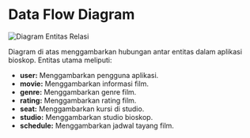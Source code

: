 # Data Flow Diagram

![Diagram Entitas Relasi](![image](https://github.com/user-attachments/assets/fab1cad8-68d5-4ee8-85f6-e7d3dff6ba2d)
)

Diagram di atas menggambarkan hubungan antar entitas dalam aplikasi bioskop. Entitas utama meliputi:

* **user:** Menggambarkan pengguna aplikasi.
* **movie:** Menggambarkan informasi film.
* **genre:** Menggambarkan genre film.
* **rating:** Menggambarkan rating film.
* **seat:** Menggambarkan kursi di studio.
* **studio:** Menggambarkan studio bioskop.
* **schedule:** Menggambarkan jadwal tayang film.
